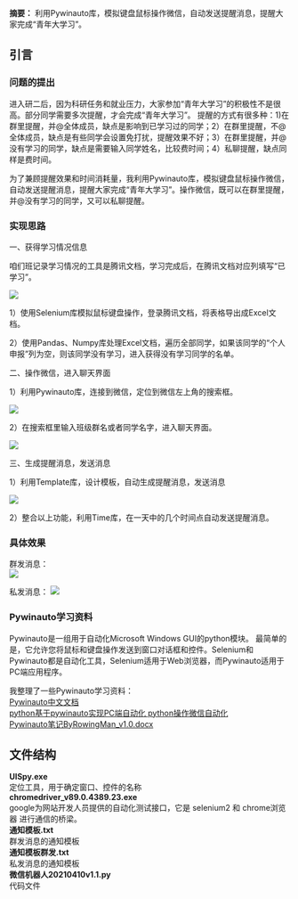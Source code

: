 **摘要：** 利用Pywinauto库，模拟键盘鼠标操作微信，自动发送提醒消息，提醒大家完成“青年大学习”。

## 引言

### 问题的提出

进入研二后，因为科研任务和就业压力，大家参加“青年大学习”的积极性不是很高。部分同学需要多次提醒，才会完成“青年大学习”。
提醒的方式有很多种：1)在群里提醒，并@全体成员，缺点是影响到已学习过的同学；2）在群里提醒，不@全体成员，缺点是有些同学会设置免打扰，提醒效果不好；3）在群里提醒，并@没有学习的同学，缺点是需要输入同学姓名，比较费时间；4）私聊提醒，缺点同样是费时间。

为了兼顾提醒效果和时间消耗量，我利用Pywinauto库，模拟键盘鼠标操作微信，自动发送提醒消息，提醒大家完成“青年大学习”。操作微信，既可以在群里提醒，并@没有学习的同学，又可以私聊提醒。

### 实现思路

一、获得学习情况信息

咱们班记录学习情况的工具是腾讯文档，学习完成后，在腾讯文档对应列填写“已学习”。

![](https://www.gerongcun.xyz/blog/2021/fa6383fb/腾讯文档2.png)

1）使用Selenium库模拟鼠标键盘操作，登录腾讯文档，将表格导出成Excel文档。

2）使用Pandas、Numpy库处理Excel文档，遍历全部同学，如果该同学的“个人申报”列为空，则该同学没有学习，进入获得没有学习同学的名单。

二、操作微信，进入聊天界面

1）利用Pywinauto库，连接到微信，定位到微信左上角的搜索框。

![](https://www.gerongcun.xyz/blog/2021/fa6383fb/微信搜索框.png)

2）在搜索框里输入班级群名或者同学名字，进入聊天界面。

![](https://www.gerongcun.xyz/blog/2021/fa6383fb/搜索框输入群名2.png)

三、生成提醒消息，发送消息

1）利用Template库，设计模板，自动生成提醒消息，发送消息

![](https://www.gerongcun.xyz/blog/2021/fa6383fb/生成提醒消息.png)

2）整合以上功能，利用Time库，在一天中的几个时间点自动发送提醒消息。

### 具体效果

群发消息：  
![](https://www.gerongcun.xyz/blog/2021/fa6383fb/效果图1.png)

私发消息：
![](https://www.gerongcun.xyz/blog/2021/fa6383fb/效果图2.jpg)

### Pywinauto学习资料

Pywinauto是一组用于自动化Microsoft Windows GUI的python模块。 最简单的是，它允许您将鼠标和键盘操作发送到窗口对话框和控件。Selenium和Pywinauto都是自动化工具，Selenium适用于Web浏览器，而Pywinauto适用于PC端应用程序。

我整理了一些Pywinauto学习资料：  
[Pywinauto中文文档](https://www.kancloud.cn/gnefnuy/pywinauto_doc/1193035)  
[python基于pywinauto实现PC端自动化 python操作微信自动化](https://www.cnblogs.com/xp1315458571/p/13892205.html)  
[Pywinauto笔记ByRowingMan_v1.0.docx](Pywinauto笔记ByRowingMan_v1.0.docx)

## 文件结构

**UISpy.exe**  
定位工具，用于确定窗口、控件的名称  
**chromedriver_v89.0.4389.23.exe**  
google为网站开发人员提供的自动化测试接口，它是 selenium2 和 chrome浏览器 进行通信的桥梁。  
**通知模板.txt**  
群发消息的通知模板  
**通知模板群发.txt**  
私发消息的通知模板  
**微信机器人20210410v1.1.py**  
代码文件